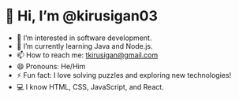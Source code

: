 # 👋 Hi, I’m @kirusigan03  

- 👀 I’m interested in software development.  
- 🌱 I’m currently learning Java and Node.js.  
- 📫 How to reach me: tkirusigan@gmail.com  
- 😄 Pronouns: He/Him  
- ⚡ Fun fact: I love solving puzzles and exploring new technologies!  
- 💻 I know HTML, CSS, JavaScript, and React.  

